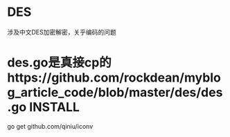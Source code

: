 DES
===

涉及中文DES加密解密，关乎编码的问题

des.go是真接cp的https://github.com/rockdean/myblog_article_code/blob/master/des/des.go
INSTALL
===
go get github.com/qiniu/iconv
